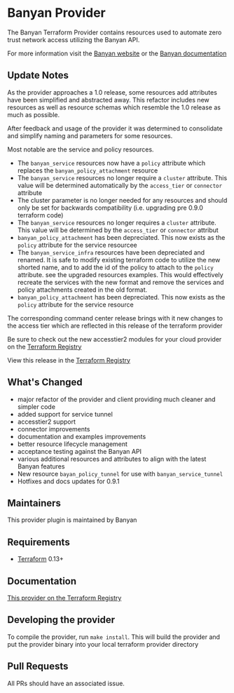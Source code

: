 Banyan Provider
==================

The Banyan Terraform Provider contains resources used to automate zero trust network access utilizing the Banyan API.

For more information visit the [Banyan website](https://www.banyansecurity.io/) or the [Banyan documentation](https://docs.banyansecurity.io/docs/)

Update Notes
-----------

As the provider approaches a 1.0 release, some resources add attributes have been simplified and abstracted away. This refactor includes new resources as well as resource schemas which resemble the 1.0 release as much as possible.

After feedback and usage of the provider it was determined to consolidate and simplify naming and parameters for some resources.

Most notable are the service and policy resources.
* The `banyan_service` resources now have a `policy` attribute which replaces the `banyan_policy_attachment` resource
* The `banyan_service` resources no longer require a `cluster` attribute. This value will be determined automatically by the `access_tier` or `connector` attribute
* The cluster parameter is no longer needed for any resources and should only be set for backwards compatibility (i.e. upgrading pre 0.9.0 terraform code)
* The `banyan_service` resources no longer requires a `cluster` attribute. This value will be determined by the `access_tier` or `connector` attribut
* `banyan_policy_attachment` has been depreciated. This now exists as the `policy` attribute for the service resourcee
*  The `banyan_service_infra` resources have been depreciated and renamed. It is safe to modify existing terraform code to utilize the new shorted name, and to add the id of the policy to attach to the `policy` attribute. see the upgraded resources examples. This would effectively recreate the services with the new format and remove the services and policy attachments created in the old format.
* `banyan_policy_attachment` has been depreciated. This now exists as the `policy` attribute for the service resource

The corresponding command center release brings with it new changes to the access tier which are reflected in this release of the terraform provider

Be sure to check out the new accesstier2 modules for your cloud provider on the [Terraform Registry](https://registry.terraform.io/providers/banyansecurity/banyan/0.9.2)

View this release in the [Terraform Registry](https://registry.terraform.io/providers/banyansecurity/banyan/0.9.2)

## What's Changed
* major refactor of the provider and client providing much cleaner and simpler code
* added support for service tunnel
* accesstier2 support
* connector improvements
* documentation and examples improvements
* better resource lifecycle management
* acceptance testing against the Banyan API
* various additional resources and attributes to align with the latest Banyan features
* New resource `bayan_policy_tunnel` for use with `banyan_service_tunnel`
* Hotfixes and docs updates for 0.9.1



Maintainers
-----------

This provider plugin is maintained by Banyan

Requirements
------------

- [Terraform](https://www.terraform.io/downloads.html) 0.13+


Documentation
-------------

[This provider on the Terraform Registry](https://registry.terraform.io/providers/banyansecurity/banyan/latest/docs)

Developing the provider
---------------------------

To compile the provider, run `make install`.
This will build the provider and put the provider binary into your local terraform provider directory

Pull Requests
-------------------------------

All PRs should have an associated issue.
